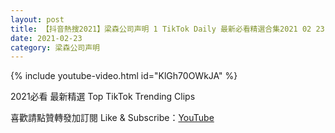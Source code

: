 ```yaml
---
layout: post
title: 【抖音熱搜2021】梁森公司声明 1 TikTok Daily 最新必看精選合集2021 02 23
date: 2021-02-23
category: 梁森公司声明
---
```


{% include youtube-video.html id="KlGh70OWkJA" %}

2021必看 最新精選 Top TikTok Trending Clips

喜歡請點贊轉發加訂閱 Like & Subscribe：[YouTube](https://www.youtube.com/channel/UCAoR7VcanIPd04uEq_GIylA/videos)

